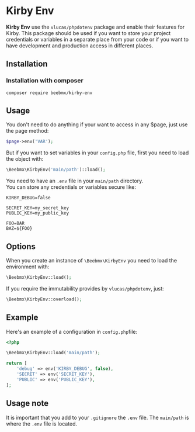 # Kirby Env

**Kirby Env** use the `vlucas/phpdotenv` package and enable their features for Kirby.
This package should be used if you want to store your project credentials or variables in a separate place from your code or if you want to have development and production access in different places.

## Installation

### Installation with composer

```ssh
composer require beebmx/kirby-env
```

## Usage

You don't need to do anything if your want to access in any $page, just use the page method:

```php
$page->env('VAR');
```

But if you want to set variables in your `config.php` file, first you need to load the object with:

```php
\Beebmx\KirbyEnv('main/path')::load();
```

You need to have an `.env` file in your `main/path` directory.  
You can store any credentials or variables secure like:

```ssh
KIRBY_DEBUG=false

SECRET_KEY=my_secret_key
PUBLIC_KEY=my_public_key

FOO=BAR
BAZ=${FOO}
```


## Options

When you create an instance of `\Beebmx\KirbyEnv` you need to load the environment with:

```php
\Beebmx\KirbyEnv::load();
```

If you require the immutability provides by `vlucas/phpdotenv`, just:

```php
\Beebmx\KirbyEnv::overload();
```

## Example

Here's an example of a configuration in `config.php`file:

```php
<?php

\Beebmx\KirbyEnv::load('main/path');

return [
    'debug' => env('KIRBY_DEBUG', false),
    'SECRET' => env('SECRET_KEY'),
    'PUBLIC' => env('PUBLIC_KEY'),
];

```

## Usage note

It is important that you add to your `.gitignore` the `.env` file. 
The `main/path` is where the `.env` file is located.
